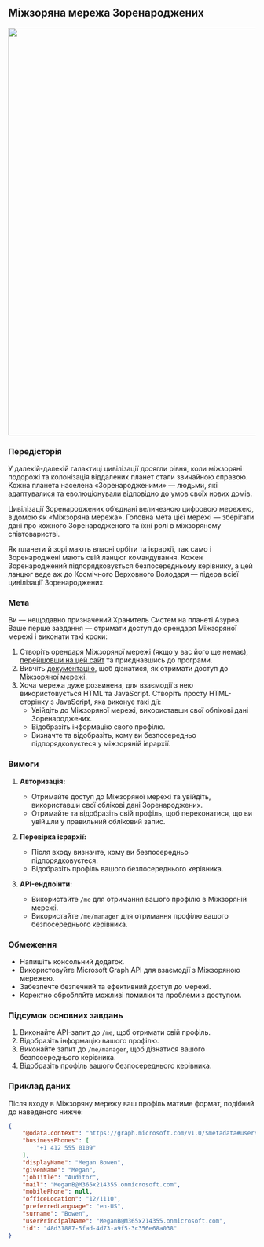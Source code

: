 ## Міжзоряна мережа Зоренароджених

<a href="#">
    <img src="../../../Images/starborn.jpg" style="width: 830px" />
</a>

### Передісторія

У далекій-далекій галактиці цивілізації досягли рівня, коли міжзоряні подорожі та колонізація віддалених планет стали звичайною справою. Кожна планета населена «Зоренародженими» — людьми, які адаптувалися та еволюціонували відповідно до умов своїх нових домів.

Цивілізації Зоренароджених об’єднані величезною цифровою мережею, відомою як «Міжзоряна мережа». Головна мета цієї мережі — зберігати дані про кожного Зоренародженого та їхні ролі в міжзоряному співтоваристві.

Як планети й зорі мають власні орбіти та ієрархії, так само і Зоренароджені мають свій ланцюг командування. Кожен Зоренароджений підпорядковується безпосередньому керівнику, а цей ланцюг веде аж до Космічного Верховного Володаря — лідера всієї цивілізації Зоренароджених.

### Мета

Ви — нещодавно призначений Хранитель Систем на планеті Азуреа. Ваше перше завдання — отримати доступ до орендаря Міжзоряної мережі і виконати такі кроки:

1. Створіть орендаря Міжзоряної мережі (якщо у вас його ще немає), [перейшовши на цей сайт](https://developer.microsoft.com/microsoft-365/dev-program) та приєднавшись до програми.
1. Вивчіть [документацію](https://learn.microsoft.com/training/paths/m365-msgraph-fundamentals/), щоб дізнатися, як отримати доступ до Міжзоряної мережі.
1. Хоча мережа дуже розвинена, для взаємодії з нею використовується HTML та JavaScript. Створіть просту HTML-сторінку з JavaScript, яка виконує такі дії:
    - Увійдіть до Міжзоряної мережі, використавши свої облікові дані Зоренароджених.
    - Відобразіть інформацію свого профілю.
    - Визначте та відобразіть, кому ви безпосередньо підпорядковуєтеся у міжзоряній ієрархії.

### Вимоги

1. **Авторизація:**
    - Отримайте доступ до Міжзоряної мережі та увійдіть, використавши свої облікові дані Зоренароджених.
    - Отримайте та відобразіть свій профіль, щоб переконатися, що ви увійшли у правильний обліковий запис.

1. **Перевірка ієрархії:**
    - Після входу визначте, кому ви безпосередньо підпорядковуєтеся.
    - Відобразіть профіль вашого безпосереднього керівника.

1. **API-ендпоінти:**
    - Використайте `/me` для отримання вашого профілю в Міжзоряній мережі.
    - Використайте `/me/manager` для отримання профілю вашого безпосереднього керівника.

### Обмеження

* Напишіть консольний додаток.
* Використовуйте Microsoft Graph API для взаємодії з Міжзоряною мережею.
* Забезпечте безпечний та ефективний доступ до мережі.
* Коректно обробляйте можливі помилки та проблеми з доступом.

### Підсумок основних завдань

1. Виконайте API-запит до `/me`, щоб отримати свій профіль.
1. Відобразіть інформацію вашого профілю.
1. Виконайте запит до `/me/manager`, щоб дізнатися вашого безпосереднього керівника.
1. Відобразіть профіль вашого безпосереднього керівника.

### Приклад даних

Після входу в Міжзоряну мережу ваш профіль матиме формат, подібний до наведеного нижче:

```json
{
    "@odata.context": "https://graph.microsoft.com/v1.0/$metadata#users/$entity",
    "businessPhones": [
        "+1 412 555 0109"
    ],
    "displayName": "Megan Bowen",
    "givenName": "Megan",
    "jobTitle": "Auditor",
    "mail": "MeganB@M365x214355.onmicrosoft.com",
    "mobilePhone": null,
    "officeLocation": "12/1110",
    "preferredLanguage": "en-US",
    "surname": "Bowen",
    "userPrincipalName": "MeganB@M365x214355.onmicrosoft.com",
    "id": "48d31887-5fad-4d73-a9f5-3c356e68a038"
}
```


